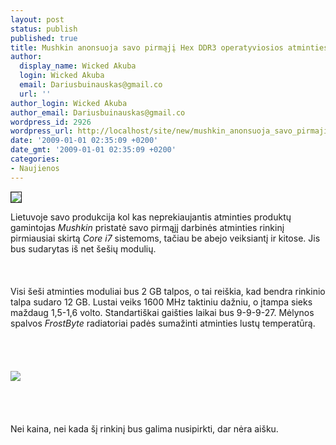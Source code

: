 ```yaml
---
layout: post
status: publish
published: true
title: Mushkin anonsuoja savo pirmąjį Hex DDR3 operatyviosios atminties rinkinį
author:
  display_name: Wicked Akuba
  login: Wicked Akuba
  email: Dariusbuinauskas@gmail.co
  url: ''
author_login: Wicked Akuba
author_email: Dariusbuinauskas@gmail.co
wordpress_id: 2926
wordpress_url: http://localhost/site/new/mushkin_anonsuoja_savo_pirmaji_hex_ddr3_operatyviosios_atminties_rinkini/
date: '2009-01-01 02:35:09 +0200'
date_gmt: '2009-01-01 02:35:09 +0200'
categories:
- Naujienos
---
```

<div class="imgright"><img src="http://technews.lt/upl/Failai/Mushkin_logo.jpg" border="1"></div>
<p>Lietuvoje savo produkcija kol kas neprekiaujantis atminties produktų gamintojas <i>Mushkin</i> pristatė savo pirmąjį darbinės atminties rinkinį pirmiausiai skirtą <i>Core i7</i> sistemoms, tačiau be abejo veiksiantį ir kitose. Jis bus sudarytas iš net šešių modulių.<br />
<br><br />
<br>Visi šeši atminties moduliai bus 2 GB talpos, o tai reiškia, kad bendra rinkinio talpa sudaro 12 GB. Lustai veiks 1600 MHz taktiniu dažniu, o įtampa sieks maždaug 1,5-1,6 volto. Standartiškai gaišties laikai bus 9-9-9-27. Mėlynos spalvos <i>FrostByte</i> radiatoriai padės sumažinti atminties lustų temperatūrą.<br />
<br><br />
<br><br><img src="http://www.technews.lt/upl/Failai/MushkinHex.jpg"><br><br />
<br><br />
<br>Nei kaina, nei kada šį rinkinį bus galima nusipirkti, dar nėra aišku.<br />
<br><br />
<br><br />
<br></p>
